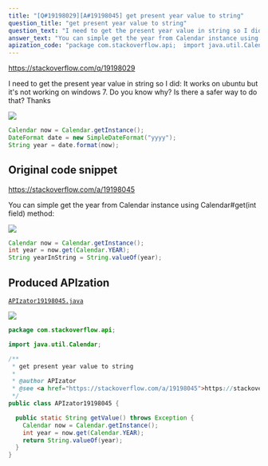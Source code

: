 ```yaml
---
title: "[Q#19198029][A#19198045] get present year value to string"
question_title: "get present year value to string"
question_text: "I need to get the present year value in string so I did: It works on ubuntu but it's not working on windows 7. Do you know why? Is there a safer way to do that? Thanks"
answer_text: "You can simple get the year from Calendar instance using Calendar#get(int field) method:"
apization_code: "package com.stackoverflow.api;  import java.util.Calendar;  /**  * get present year value to string  *  * @author APIzator  * @see <a href=\"https://stackoverflow.com/a/19198045\">https://stackoverflow.com/a/19198045</a>  */ public class APIzator19198045 {    public static String getValue() throws Exception {     Calendar now = Calendar.getInstance();     int year = now.get(Calendar.YEAR);     return String.valueOf(year);   } }"
---
```


https://stackoverflow.com/q/19198029

I need to get the present year value in string so I did:
It works on ubuntu but it&#x27;s not working on windows 7.
Do you know why?
Is there a safer way to do that?
Thanks


<div class="code-logo"><img src="/stackoverflow.png" /></div>

```java
Calendar now = Calendar.getInstance();
DateFormat date = new SimpleDateFormat("yyyy");
String year = date.format(now);
```


## Original code snippet

https://stackoverflow.com/a/19198045

You can simple get the year from Calendar instance using Calendar#get(int field) method:

<div class="code-logo"><img src="/stackoverflow.png" /></div>

```java
Calendar now = Calendar.getInstance();
int year = now.get(Calendar.YEAR);
String yearInString = String.valueOf(year);
```

## Produced APIzation

[`APIzator19198045.java`](https://github.com/pasqualesalza/apization-temp-data/raw/master/search/APIzator19198045.java)

<div class="code-logo"><img src="/apizator.png" /></div>

```java
package com.stackoverflow.api;

import java.util.Calendar;

/**
 * get present year value to string
 *
 * @author APIzator
 * @see <a href="https://stackoverflow.com/a/19198045">https://stackoverflow.com/a/19198045</a>
 */
public class APIzator19198045 {

  public static String getValue() throws Exception {
    Calendar now = Calendar.getInstance();
    int year = now.get(Calendar.YEAR);
    return String.valueOf(year);
  }
}

```